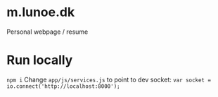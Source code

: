 # m.lunoe.dk
Personal webpage / resume

# Run locally
`npm i`
Change `app/js/services.js` to point to dev socket:
`var socket = io.connect('http://localhost:8000');`
